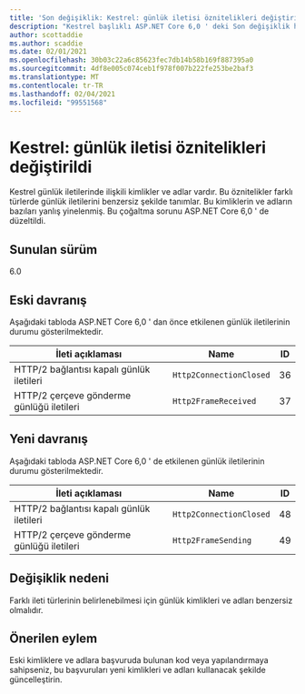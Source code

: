 ```yaml
---
title: 'Son değişiklik: Kestrel: günlük iletisi öznitelikleri değiştirildi'
description: "Kestrel başlıklı ASP.NET Core 6,0 ' deki Son değişiklik hakkında bilgi edinin: günlük iletisi öznitelikleri değiştirildi"
author: scottaddie
ms.author: scaddie
ms.date: 02/01/2021
ms.openlocfilehash: 30b03c22a6c85623fec7db14b58b169f887395a0
ms.sourcegitcommit: 4df8e005c074ceb1f978f007b222fe253be2baf3
ms.translationtype: MT
ms.contentlocale: tr-TR
ms.lasthandoff: 02/04/2021
ms.locfileid: "99551568"
---
```

# <a name="kestrel-log-message-attributes-changed"></a>Kestrel: günlük iletisi öznitelikleri değiştirildi

Kestrel günlük iletilerinde ilişkili kimlikler ve adlar vardır. Bu öznitelikler farklı türlerde günlük iletilerini benzersiz şekilde tanımlar. Bu kimliklerin ve adların bazıları yanlış yinelenmiş. Bu çoğaltma sorunu ASP.NET Core 6,0 ' de düzeltildi.

## <a name="version-introduced"></a>Sunulan sürüm

6.0

## <a name="old-behavior"></a>Eski davranış

Aşağıdaki tabloda ASP.NET Core 6,0 ' dan önce etkilenen günlük iletilerinin durumu gösterilmektedir.

| İleti açıklaması                   | Name                    | ID |
|---------------------------------------|-------------------------|----|
| HTTP/2 bağlantısı kapalı günlük iletileri | `Http2ConnectionClosed` | 36 |
| HTTP/2 çerçeve gönderme günlüğü iletileri     | `Http2FrameReceived`    | 37 |

## <a name="new-behavior"></a>Yeni davranış

Aşağıdaki tabloda ASP.NET Core 6,0 ' de etkilenen günlük iletilerinin durumu gösterilmektedir.

| İleti açıklaması                   | Name                    | ID |
|---------------------------------------|-------------------------|----|
| HTTP/2 bağlantısı kapalı günlük iletileri | `Http2ConnectionClosed` | 48 |
| HTTP/2 çerçeve gönderme günlüğü iletileri     | `Http2FrameSending`     | 49 |

## <a name="reason-for-change"></a>Değişiklik nedeni

Farklı ileti türlerinin belirlenebilmesi için günlük kimlikleri ve adları benzersiz olmalıdır.

## <a name="recommended-action"></a>Önerilen eylem

Eski kimliklere ve adlara başvuruda bulunan kod veya yapılandırmaya sahipseniz, bu başvuruları yeni kimlikleri ve adları kullanacak şekilde güncelleştirin.

<!--

## Category

ASP.NET Core

## Affected APIs

Not detectable via API analysis

-->
